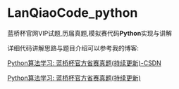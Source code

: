 # LanQiaoCode_python

蓝桥杯官网VIP试题,历届真题,模拟赛代码**Python**实现与讲解

详细代码讲解思路与题目介绍可以参考我的博客:

[Python算法学习: 蓝桥杯官方省赛真题(持续更新)-CSDN](https://blog.csdn.net/qq_43442524/article/details/104188100)

[Python算法学习: 蓝桥杯官方省赛真题(持续更新)](https://plutoacharon.github.io/2020/02/23/Python%E7%AE%97%E6%B3%95%E5%AD%A6%E4%B9%A0-%E8%93%9D%E6%A1%A5%E6%9D%AF%E5%AE%98%E6%96%B9%E7%9C%81%E8%B5%9B%E7%9C%9F%E9%A2%98-%E6%8C%81%E7%BB%AD%E6%9B%B4%E6%96%B0/)
